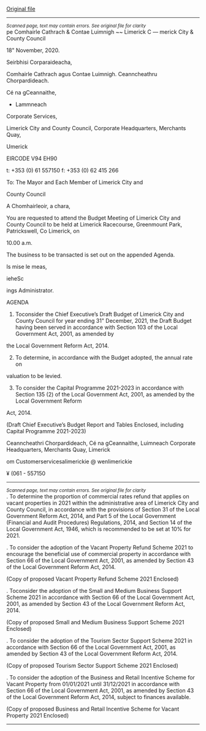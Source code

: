[Original file](https://www.limerick.ie/sites/default/files/media/documents/2020-11/00-agenda-budget-meeting-27.11.2020.pdf)

---
*<small>Scanned page, text may contain errors. See original file for clarity</small>*  
pe Comhairle Cathrach
& Contae Luimnigh
~~ Limerick C
— merick City
& County Council

18" November, 2020.

Seirbhisi Corparaideacha,

Comhairle Cathrach agus Contae Luimnigh.
Ceanncheathru Chorpardideach.

Cé na gCeannaithe,

- Lammneach

Corporate Services,

Limerick City and County Council,
Corporate Headquarters,
Merchants Quay,

Umerick

EIRCODE V94 EH90

t: +353 (0) 61 557150
f: +353 (0) 62 415 266

To: The Mayor and Each Member of Limerick City and

County Council

A Chomhairleoir, a chara,

You are requested to attend the Budget Meeting of Limerick City and County Council
to be held at Limerick Racecourse, Greenmount Park, Patrickswell, Co Limerick, on

10.00 a.m.

The business to be transacted is set out on the appended Agenda.

Is mise le meas,

ieheSc

ings Administrator.

AGENDA

1. Toconsider the Chief Executive’s Draft Budget of Limerick City and County Council
for year ending 31" December, 2021, the Draft Budget having been served in
accordance with Section 103 of the Local Government Act, 2001, as amended by

the Local Government Reform Act, 2014.

2. To determine, in accordance with the Budget adopted, the annual rate on

valuation to be levied.

3. To consider the Capital Programme 2021-2023 in accordance with Section 135 (2)
of the Local Government Act, 2001, as amended by the Local Government Reform

Act, 2014.

(Draft Chief Executive’s Budget Report and Tables Enclosed, including
Capital Programme 2021-2023)

Ceanncheathri Chorpardideach, Cé na gCeannaithe, Luimneach
Corporate Headquarters, Merchants Quay, Limerick

om Customerservicesalimerickie
@ wenlimerickie

¥
(061 - 557150


---
*<small>Scanned page, text may contain errors. See original file for clarity</small>*  
. To determine the proportion of commercial rates refund that applies on vacant
properties in 2021 within the administrative area of Limerick City and County
Council, in accordance with the provisions of Section 31 of the Local Government
Reform Act, 2014, and Part 5 of the Local Government (Financial and Audit
Procedures) Regulations, 2014, and Section 14 of the Local Government Act, 1946,
which is recommended to be set at 10% for 2021.

. To consider the adoption of the Vacant Property Refund Scheme 2021 to
encourage the beneficial use of commercial property in accordance with Section
66 of the Local Government Act, 2001, as amended by Section 43 of the Local
Government Reform Act, 2014.

(Copy of proposed Vacant Property Refund Scheme 2021 Enclosed)

. Toconsider the adoption of the Small and Medium Business Support Scheme 2021
in accordance with Section 66 of the Local Government Act, 2001, as amended by
Section 43 of the Local Government Reform Act, 2014.

(Copy of proposed Small and Medium Business Support Scheme 2021 Enclosed)

. To consider the adoption of the Tourism Sector Support Scheme 2021 in
accordance with Section 66 of the Local Government Act, 2001, as amended by
Section 43 of the Local Government Reform Act, 2014.

(Copy of proposed Tourism Sector Support Scheme 2021 Enclosed)

. To consider the adoption of the Business and Retail Incentive Scheme for Vacant
Property from 01/01/2021 until 31/12/2021 in accordance with Section 66 of the
Local Government Act, 2001, as amended by Section 43 of the Local Government
Reform Act, 2014, subject to finances available.

(Copy of proposed Business and Retail Incentive Scheme for Vacant Property
2021 Enclosed)


---
